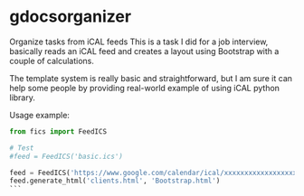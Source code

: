 gdocsorganizer
==============

Organize tasks from iCAL feeds
This is a task I did for a job interview, basically reads an iCAL feed and creates a layout using Bootstrap with a couple of calculations.

The template system is really basic and straightforward, but I am sure it can 
help some people by providing real-world example of using iCAL python library.


Usage example:

````python
from fics import FeedICS

# Test
#feed = FeedICS('basic.ics')

feed = FeedICS('https://www.google.com/calendar/ical/xxxxxxxxxxxxxxxxxx/private-xxxxxxxxxxxxxxxx/basic.ics', 1)
feed.generate_html('clients.html', 'Bootstrap.html')
```
